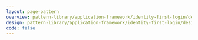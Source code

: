 ```yaml
---
layout: page-pattern
overview: pattern-library/application-framework/identity-first-login/design/overview.md
design: pattern-library/application-framework/identity-first-login/design/design.md
code: false
---
```

